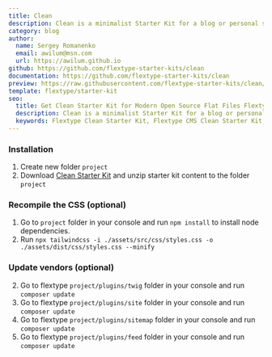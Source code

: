 ```yaml
---
title: Clean
description: Clean is a minimalist Starter Kit for a blog or personal site.
category: blog
author:
  name: Sergey Romanenko
  email: awilum@msn.com
  url: https://awilum.github.io
github: https://github.com/flextype-starter-kits/clean
documentation: https://github.com/flextype-starter-kits/clean
preview: https://raw.githubusercontent.com/flextype-starter-kits/clean/1.x/preview.png
template: flextype/starter-kit
seo:
  title: Get Clean Starter Kit for Modern Open Source Flat Files Flextype CMS
  description: Clean is a minimalist Starter Kit for a blog or personal site for Modern Open Source Flat Files Flextype CMS
  keywords: Flextype Clean Starter Kit, Flextype CMS Clean Starter Kit, Headless CMS Clean Starter Kit, Download Flat File CMS Clean Starter Kit, Download Flat File Content Management System Clean Starter Kit, Download PHP CMS Clean Starter Kit, Clean Starter Kit, Starter Kit, Clean, Content, Management, System, PHP, CMS
---
```


### Installation

1. Create new folder `project`
2. Download [Clean Starter Kit](https://github.com/flextype-starter-kits/clean/releases) and unzip starter kit content to the folder `project`

### Recompile the CSS (optional)
1. Go to `project` folder in your console and run `npm install` to install node dependencies.
2. Run `npx tailwindcss -i ./assets/src/css/styles.css -o ./assets/dist/css/styles.css --minify`

### Update vendors (optional)
2. Go to flextype `project/plugins/twig` folder in your console and run `composer update`
3. Go to flextype `project/plugins/site` folder in your console and run `composer update`
4. Go to flextype `project/plugins/sitemap` folder in your console and run `composer update`
4. Go to flextype `project/plugins/feed` folder in your console and run `composer update`

